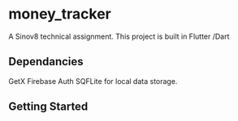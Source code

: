 # money_tracker

A Sinov8 technical assignment. 
This project is built in Flutter /Dart

## Dependancies 
GetX 
Firebase Auth
SQFLite for local data storage. 


## Getting Started


